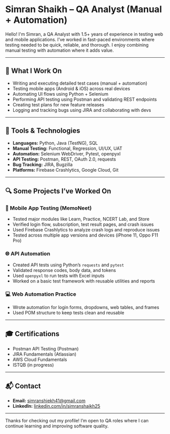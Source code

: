 # Simran Shaikh – QA Analyst (Manual + Automation)

Hello! I'm Simran, a QA Analyst with 1.5+ years of experience in testing web and mobile applications. I’ve worked in fast-paced environments where testing needed to be quick, reliable, and thorough. I enjoy combining manual testing with automation where it adds value.

---

## 🧪 What I Work On

- Writing and executing detailed test cases (manual + automation)
- Testing mobile apps (Android & iOS) across real devices
- Automating UI flows using Python + Selenium
- Performing API testing using Postman and validating REST endpoints
- Creating test plans for new feature releases
- Logging and tracking bugs using JIRA and collaborating with devs

---

## 🧰 Tools & Technologies

- **Languages:** Python, Java (TestNG), SQL  
- **Manual Testing:** Functional, Regression, UI/UX, UAT  
- **Automation:** Selenium WebDriver, Pytest, openpyxl  
- **API Testing:** Postman, REST, OAuth 2.0, requests  
- **Bug Tracking:** JIRA, Bugzilla  
- **Platforms:** Firebase Crashlytics, Google Cloud, Git

---

## 🔍 Some Projects I’ve Worked On

### 📱 Mobile App Testing (MemoNeet)
- Tested major modules like Learn, Practice, NCERT Lab, and Store
- Verified login flow, subscription, test result pages, and crash issues
- Used Firebase Crashlytics to analyze crash logs and reproduce issues
- Tested across multiple app versions and devices (iPhone 11, Oppo F11 Pro)

### 🌐 API Automation
- Created API tests using Python’s `requests` and `pytest`
- Validated response codes, body data, and tokens
- Used `openpyxl` to run tests with Excel inputs
- Worked on a basic test framework with reusable utilities and reports

### 💻 Web Automation Practice
- Wrote automation for login forms, dropdowns, web tables, and frames
- Used POM structure to keep tests clean and reusable

---

## 🎓 Certifications

- Postman API Testing (Postman)  
- JIRA Fundamentals (Atlassian)  
- AWS Cloud Fundamentals  
- ISTQB (in progress)

---

## 📬 Contact

- **Email:** simranshiekh41@gmail.com  
- **LinkedIn:** [linkedin.com/in/simranshaikh25](https://linkedin.com/in/simranshaikh25)

---

Thanks for checking out my profile! I’m open to QA roles where I can continue learning and improving software quality.
